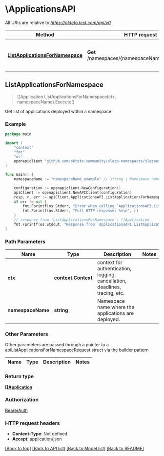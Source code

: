 # \ApplicationsAPI

All URIs are relative to *https://okteto.test.com/api/v0*

Method | HTTP request | Description
------------- | ------------- | -------------
[**ListApplicationsForNamespace**](ApplicationsAPI.md#ListApplicationsForNamespace) | **Get** /namespaces/{namespaceName}/applications | Get list of applications deployed within a namespace



## ListApplicationsForNamespace

> []Application ListApplicationsForNamespace(ctx, namespaceName).Execute()

Get list of applications deployed within a namespace



### Example

```go
package main

import (
	"context"
	"fmt"
	"os"
	openapiclient "github.com/okteto-community/sleep-namespaces/sleeper/okteto"
)

func main() {
	namespaceName := "namespaceName_example" // string | Namespace name where the applications are deployed.

	configuration := openapiclient.NewConfiguration()
	apiClient := openapiclient.NewAPIClient(configuration)
	resp, r, err := apiClient.ApplicationsAPI.ListApplicationsForNamespace(context.Background(), namespaceName).Execute()
	if err != nil {
		fmt.Fprintf(os.Stderr, "Error when calling `ApplicationsAPI.ListApplicationsForNamespace``: %v\n", err)
		fmt.Fprintf(os.Stderr, "Full HTTP response: %v\n", r)
	}
	// response from `ListApplicationsForNamespace`: []Application
	fmt.Fprintf(os.Stdout, "Response from `ApplicationsAPI.ListApplicationsForNamespace`: %v\n", resp)
}
```

### Path Parameters


Name | Type | Description  | Notes
------------- | ------------- | ------------- | -------------
**ctx** | **context.Context** | context for authentication, logging, cancellation, deadlines, tracing, etc.
**namespaceName** | **string** | Namespace name where the applications are deployed. | 

### Other Parameters

Other parameters are passed through a pointer to a apiListApplicationsForNamespaceRequest struct via the builder pattern


Name | Type | Description  | Notes
------------- | ------------- | ------------- | -------------


### Return type

[**[]Application**](Application.md)

### Authorization

[BearerAuth](../README.md#BearerAuth)

### HTTP request headers

- **Content-Type**: Not defined
- **Accept**: application/json

[[Back to top]](#) [[Back to API list]](../README.md#documentation-for-api-endpoints)
[[Back to Model list]](../README.md#documentation-for-models)
[[Back to README]](../README.md)

